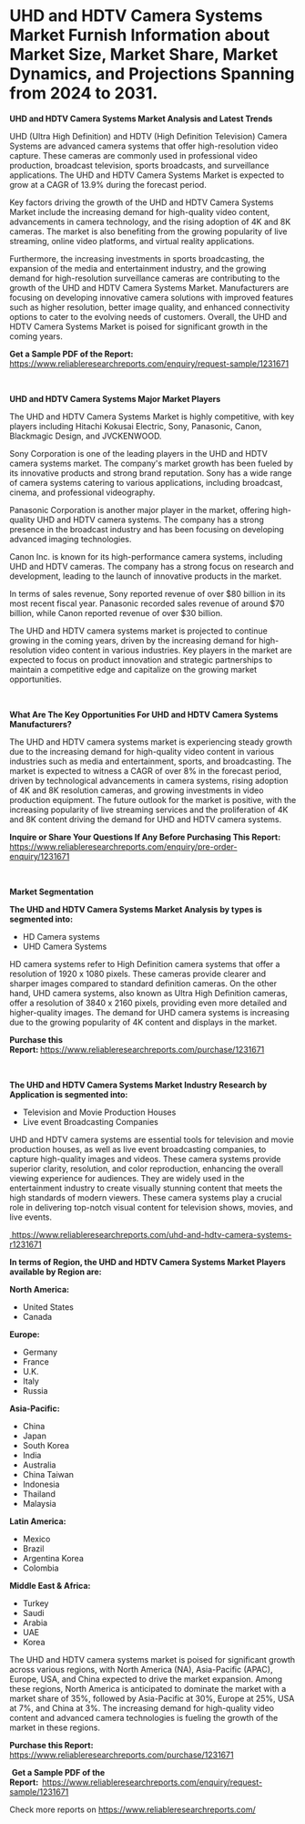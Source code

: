 <p><h1>UHD and HDTV Camera Systems Market Furnish Information about Market Size, Market Share, Market Dynamics, and Projections Spanning from 2024 to 2031.</h1></p><p><strong>UHD and HDTV Camera Systems Market Analysis and Latest Trends</strong></p>
<p><p>UHD (Ultra High Definition) and HDTV (High Definition Television) Camera Systems are advanced camera systems that offer high-resolution video capture. These cameras are commonly used in professional video production, broadcast television, sports broadcasts, and surveillance applications. The UHD and HDTV Camera Systems Market is expected to grow at a CAGR of 13.9% during the forecast period.</p><p>Key factors driving the growth of the UHD and HDTV Camera Systems Market include the increasing demand for high-quality video content, advancements in camera technology, and the rising adoption of 4K and 8K cameras. The market is also benefiting from the growing popularity of live streaming, online video platforms, and virtual reality applications.</p><p>Furthermore, the increasing investments in sports broadcasting, the expansion of the media and entertainment industry, and the growing demand for high-resolution surveillance cameras are contributing to the growth of the UHD and HDTV Camera Systems Market. Manufacturers are focusing on developing innovative camera solutions with improved features such as higher resolution, better image quality, and enhanced connectivity options to cater to the evolving needs of customers. Overall, the UHD and HDTV Camera Systems Market is poised for significant growth in the coming years.</p></p>
<p><strong>Get a Sample PDF of the Report:&nbsp;</strong> <a href="https://www.reliableresearchreports.com/enquiry/request-sample/1231671">https://www.reliableresearchreports.com/enquiry/request-sample/1231671</a></p>
<p>&nbsp;</p>
<p><strong>UHD and HDTV Camera Systems Major Market Players</strong></p>
<p><p>The UHD and HDTV Camera Systems Market is highly competitive, with key players including Hitachi Kokusai Electric, Sony, Panasonic, Canon, Blackmagic Design, and JVCKENWOOD.</p><p>Sony Corporation is one of the leading players in the UHD and HDTV camera systems market. The company's market growth has been fueled by its innovative products and strong brand reputation. Sony has a wide range of camera systems catering to various applications, including broadcast, cinema, and professional videography.</p><p>Panasonic Corporation is another major player in the market, offering high-quality UHD and HDTV camera systems. The company has a strong presence in the broadcast industry and has been focusing on developing advanced imaging technologies.</p><p>Canon Inc. is known for its high-performance camera systems, including UHD and HDTV cameras. The company has a strong focus on research and development, leading to the launch of innovative products in the market.</p><p>In terms of sales revenue, Sony reported revenue of over $80 billion in its most recent fiscal year. Panasonic recorded sales revenue of around $70 billion, while Canon reported revenue of over $30 billion.</p><p>The UHD and HDTV camera systems market is projected to continue growing in the coming years, driven by the increasing demand for high-resolution video content in various industries. Key players in the market are expected to focus on product innovation and strategic partnerships to maintain a competitive edge and capitalize on the growing market opportunities.</p></p>
<p>&nbsp;</p>
<p><strong>What Are The Key Opportunities For UHD and HDTV Camera Systems Manufacturers?</strong></p>
<p><p>The UHD and HDTV camera systems market is experiencing steady growth due to the increasing demand for high-quality video content in various industries such as media and entertainment, sports, and broadcasting. The market is expected to witness a CAGR of over 8% in the forecast period, driven by technological advancements in camera systems, rising adoption of 4K and 8K resolution cameras, and growing investments in video production equipment. The future outlook for the market is positive, with the increasing popularity of live streaming services and the proliferation of 4K and 8K content driving the demand for UHD and HDTV camera systems.</p></p>
<p><strong>Inquire or Share Your Questions If Any Before Purchasing This Report:</strong> <a href="https://www.reliableresearchreports.com/enquiry/pre-order-enquiry/1231671">https://www.reliableresearchreports.com/enquiry/pre-order-enquiry/1231671</a></p>
<p>&nbsp;</p>
<p><strong>Market Segmentation</strong></p>
<p><strong>The UHD and HDTV Camera Systems Market Analysis by types is segmented into:</strong></p>
<p><ul><li>HD Camera systems</li><li>UHD Camera Systems</li></ul></p>
<p><p>HD camera systems refer to High Definition camera systems that offer a resolution of 1920 x 1080 pixels. These cameras provide clearer and sharper images compared to standard definition cameras. On the other hand, UHD camera systems, also known as Ultra High Definition cameras, offer a resolution of 3840 x 2160 pixels, providing even more detailed and higher-quality images. The demand for UHD camera systems is increasing due to the growing popularity of 4K content and displays in the market.</p></p>
<p><strong>Purchase this Report:&nbsp;</strong><a href="https://www.reliableresearchreports.com/purchase/1231671">https://www.reliableresearchreports.com/purchase/1231671</a></p>
<p>&nbsp;</p>
<p><strong>The UHD and HDTV Camera Systems Market Industry Research by Application is segmented into:</strong></p>
<p><ul><li>Television and Movie Production Houses</li><li>Live event Broadcasting Companies</li></ul></p>
<p><p>UHD and HDTV camera systems are essential tools for television and movie production houses, as well as live event broadcasting companies, to capture high-quality images and videos. These camera systems provide superior clarity, resolution, and color reproduction, enhancing the overall viewing experience for audiences. They are widely used in the entertainment industry to create visually stunning content that meets the high standards of modern viewers. These camera systems play a crucial role in delivering top-notch visual content for television shows, movies, and live events.</p></p>
<p><a href="https://www.reliableresearchreports.com/uhd-and-hdtv-camera-systems-r1231671">&nbsp;https://www.reliableresearchreports.com/uhd-and-hdtv-camera-systems-r1231671</a></p>
<p><strong>In terms of Region, the UHD and HDTV Camera Systems Market Players available by Region are:</strong></p>
<p>
    <p> <strong> North America: </strong>
        <ul>
            <li>United States</li>
            <li>Canada</li>
        </ul>
        </p> 
    <p> <strong> Europe: </strong>
        <ul>
            <li>Germany</li>
            <li>France</li>
            <li>U.K.</li>
            <li>Italy</li>
            <li>Russia</li>
        </ul>
        </p> 
    <p> <strong> Asia-Pacific: </strong>
        <ul>
            <li>China</li>
            <li>Japan</li>
            <li>South Korea</li>
            <li>India</li>
            <li>Australia</li>
            <li>China Taiwan</li>
            <li>Indonesia</li>
            <li>Thailand</li>
            <li>Malaysia</li>
        </ul>
        </p> 
    <p> <strong> Latin America: </strong>
        <ul>
            <li>Mexico</li>
            <li>Brazil</li>
            <li>Argentina Korea</li>
            <li>Colombia</li>
        </ul>
        </p> 
    <p> <strong> Middle East & Africa: </strong>
        <ul>
            <li>Turkey</li>
            <li>Saudi</li>
            <li>Arabia</li>
            <li>UAE</li>
            <li>Korea</li>
        </ul>
    </p>
    </p>
<p><p>The UHD and HDTV camera systems market is poised for significant growth across various regions, with North America (NA), Asia-Pacific (APAC), Europe, USA, and China expected to drive the market expansion. Among these regions, North America is anticipated to dominate the market with a market share of 35%, followed by Asia-Pacific at 30%, Europe at 25%, USA at 7%, and China at 3%. The increasing demand for high-quality video content and advanced camera technologies is fueling the growth of the market in these regions.</p></p>
<p><strong>Purchase this Report: </strong><a href="https://www.reliableresearchreports.com/purchase/1231671">https://www.reliableresearchreports.com/purchase/1231671</a></p>
<p>&nbsp;<strong>Get a Sample PDF of the Report:&nbsp;&nbsp;</strong><a href="https://www.reliableresearchreports.com/enquiry/request-sample/1231671">https://www.reliableresearchreports.com/enquiry/request-sample/1231671</a></p>
<p><strong></strong></p>
<p>Check more reports on <a href="https://www.reliableresearchreports.com/">https://www.reliableresearchreports.com/</a></p>